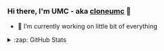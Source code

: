 ### Hi there, I'm UMC - aka [cloneumc][website] 👋

- 🔭 I’m currently working on little bit of everything

<details>
  <summary>:zap: GitHub Stats</summary>

  <img align="left" alt="My Stats" src="https://github-readme-stats.codestackr.vercel.app/api?username=cloneumc&show_icons=true&hide_border=true&theme=synthwave" />

</details>

[website]: https://github.com/UMC25

